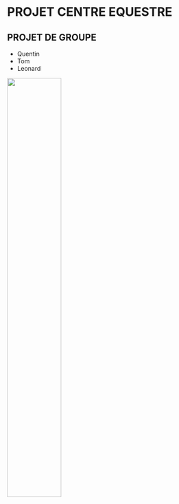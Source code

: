 # PROJET CENTRE EQUESTRE
## PROJET DE GROUPE
<ul>
  <li strong>
    Quentin
  </li>
  <li style= "strong">
    Tom
  </li>
  <li strong>
    Leonard
  </li>
</ul>

<p align="left">
  <img align="center" width="50%" src="https://www.josera.fr/media/magefan_blog/OG-Image-duree-de-vie-d_un-cheval-horse-1962823_1920.jpg" />
</p>
